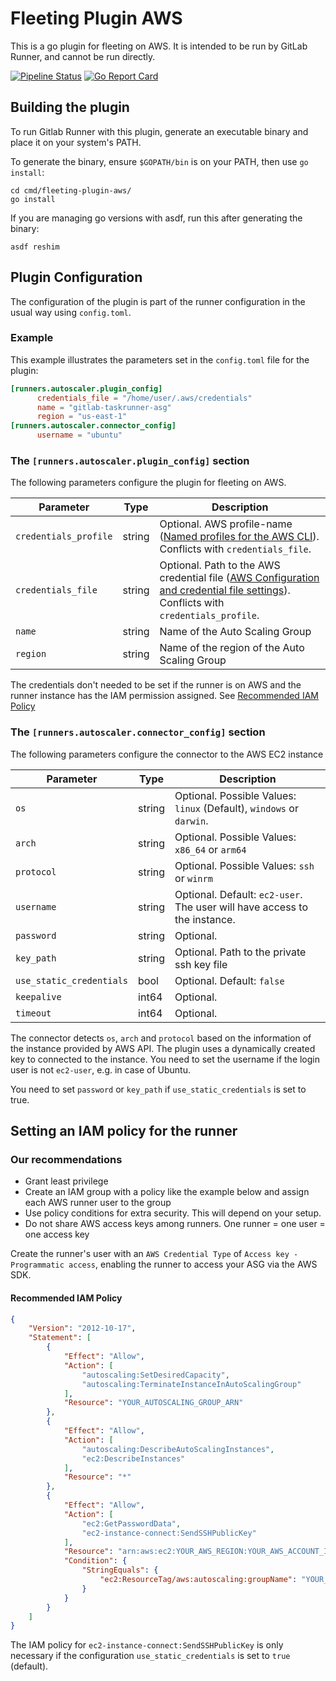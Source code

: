 # Fleeting Plugin AWS

This is a go plugin for fleeting on AWS. It is intended to be run by GitLab Runner, and cannot be run directly.

[![Pipeline Status](https://gitlab.com/gitlab-org/fleeting/fleeting-plugin-aws/badges/main/pipeline.svg)](https://gitlab.com/gitlab-org/fleeting/fleeting-plugin-aws/commits/main)
[![Go Report Card](https://goreportcard.com/badge/gitlab.com/gitlab-org/fleeting/fleeting-plugin-aws)](https://goreportcard.com/report/gitlab.com/gitlab-org/fleeting/fleeting-plugin-aws)

## Building the plugin

To run Gitlab Runner with this plugin, generate an executable binary and place it on your system's PATH.

To generate the binary, ensure `$GOPATH/bin` is on your PATH, then use `go install`:

```shell
cd cmd/fleeting-plugin-aws/
go install 
```

If you are managing go versions with asdf, run this after generating the binary:

```shell
asdf reshim
```

## Plugin Configuration

The configuration of the plugin is part of the runner configuration in the usual way using `config.toml`.

### Example

This example illustrates the parameters set in the `config.toml` file for the plugin:

```toml
[runners.autoscaler.plugin_config]
      credentials_file = "/home/user/.aws/credentials"
      name = "gitlab-taskrunner-asg"
      region = "us-east-1"
[runners.autoscaler.connector_config]
      username = "ubuntu"
```

### The `[runners.autoscaler.plugin_config]` section

The following parameters configure the plugin for fleeting on AWS.

| Parameter             | Type   | Description |
|-----------------------|--------|-------------|
| `credentials_profile` | string | Optional. AWS profile-name ([Named profiles for the AWS CLI](https://docs.aws.amazon.com/cli/latest/userguide/cli-configure-profiles.html)). Conflicts with `credentials_file`. |
| `credentials_file`    | string | Optional. Path to the AWS credential file ([AWS Configuration and credential file settings](https://docs.aws.amazon.com/cli/latest/userguide/cli-configure-files.html)). Conflicts with `credentials_profile`. |
| `name`                | string | Name of the Auto Scaling Group |
| `region`              | string | Name of the region of the Auto Scaling Group |

The credentials don't needed to be set if the runner is on AWS and the runner instance
has the IAM permission assigned. See [Recommended IAM Policy](#recommended-iam-policy)

### The `[runners.autoscaler.connector_config]` section

The following parameters configure the connector to the AWS EC2 instance

| Parameter                | Type   | Description |
|--------------------------|--------|-------------|
| `os`                     | string | Optional. Possible Values: `linux` (Default), `windows` or `darwin`. |
| `arch`                   | string | Optional. Possible Values: `x86_64` or `arm64` |
| `protocol`               | string | Optional. Possible Values: `ssh` or `winrm` |
| `username`               | string | Optional. Default: `ec2-user`. The user will have access to the instance.|
| `password`               | string | Optional. |
| `key_path`               | string | Optional. Path to the private ssh key file|
| `use_static_credentials` | bool   | Optional. Default: `false` |
| `keepalive`              | int64 | Optional. |
| `timeout`                | int64 | Optional. |

The connector detects `os`, `arch` and `protocol` based on the information of the instance provided by AWS API.
The plugin uses a dynamically created key to connected to the instance. You need to set the username if the login
user is not `ec2-user`, e.g. in case of Ubuntu.

You need to set `password` or `key_path` if `use_static_credentials` is set to true.

## Setting an IAM policy for the runner

### Our recommendations

- Grant least privilege
- Create an IAM group with a policy like the example below and assign each AWS runner user to the group
- Use policy conditions for extra security. This will depend on your setup.
- Do not share AWS access keys among runners. One runner = one user = one access key

Create the runner's user with an `AWS Credential Type` of `Access key - Programmatic access`, enabling the runner to
access your ASG via the AWS SDK.

#### Recommended IAM Policy

```json
{
    "Version": "2012-10-17",
    "Statement": [
        {
            "Effect": "Allow",
            "Action": [
                "autoscaling:SetDesiredCapacity",
                "autoscaling:TerminateInstanceInAutoScalingGroup"
            ],
            "Resource": "YOUR_AUTOSCALING_GROUP_ARN"
        },
        {
            "Effect": "Allow",
            "Action": [
                "autoscaling:DescribeAutoScalingInstances",
                "ec2:DescribeInstances"
            ],
            "Resource": "*"
        },
        {
            "Effect": "Allow",
            "Action": [
                "ec2:GetPasswordData",
                "ec2-instance-connect:SendSSHPublicKey"
            ],
            "Resource": "arn:aws:ec2:YOUR_AWS_REGION:YOUR_AWS_ACCOUNT_ID:instance/*",
            "Condition": {
                "StringEquals": {
                    "ec2:ResourceTag/aws:autoscaling:groupName": "YOUR_AUTOSCALING_GROUP_NAME"
                }
            }
        }
    ]
}
```

The IAM policy for `ec2-instance-connect:SendSSHPublicKey` is only necessary if the configuration `use_static_credentials`
is set to `true` (default).
